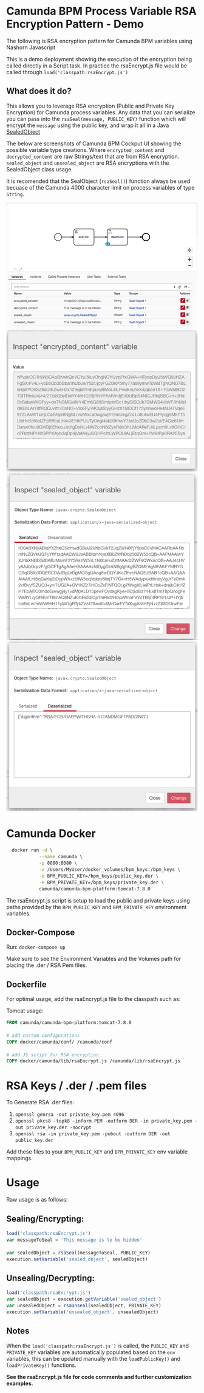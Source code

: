 # Camunda BPM Process Variable RSA Encryption Pattern - Demo

The following is RSA encryption pattern for Camunda BPM variables using Nashorn Javascript

This is a demo deployment showing the execution of the encryption being called directly in a Script task.  In practice the rsaEncrypt.js file would be called through `load('classpath:rsaEncrypt.js')`

## What does it do?

This allows you to leverage RSA encryption (Public and Private Key Encryption) for Camunda process variables.  Any data that you can serialize you can pass into the `rsaSeal(message, PUBLIC_KEY)` function which will encrypt the `message` using the public key, and wrap it all in a Java [SealedObject](https://docs.oracle.com/javase/8/docs/api/javax/crypto/SealedObject.html)

The below are screenshots of Camunda BPM Cockput UI showing the possible variable type creations. Where `encrypted_content` and `decrypted_content` are raw Strings/text that are from RSA encryption.  `sealed_object` and `unsealed_object` are RSA encryptions with the SealedObject class usage.

It is recomended that the SealObject (`rsaSeal()`) function always be used becuase of the Camunda 4000 character limit on process variables of type `String`.

![cockpit](./screenshots/Cockpit.png)
![rsa raw](./screenshots/rsa_raw_inspect.png)
![sealed object serial](./screenshots/rsa_sealedobject_inspect_1_serial.png)
![sealed object deserial](./screenshots/rsa_sealedobject_inspect_2_deserial.png)


# Camunda Docker

```bash
  docker run -d \
            --name camunda \
            -p 8080:8080 \
            -v /Users/MyUser/docker_volumes/bpm_keys:/bpm_keys \
            -e BPM_PUBLIC_KEY=/bpm_keys/public_key.der \
            -e BPM_PRIVATE_KEY=/bpm_keys/private_key.der \
            camunda/camunda-bpm-platform:tomcat-7.8.0
```

The rsaEncrypt.js script is setup to load the public and private keys using paths provided by the `BPM_PUBLIC_KEY` and `BPM_PRIVATE_KEY` environment variables.


## Docker-Compose

Run: `docker-compose up`

Make sure to see the Environment Variables and the Volumes path for placing the .der / RSA Pem files.


## Dockerfile

For optimal usage, add the rsaEncrypt.js file to the classpath such as:

Tomcat usage:

```dockerfile
FROM camunda/camunda-bpm-platform:tomcat-7.8.0

# add custom configurations
COPY docker/camunda/conf/ /camunda/conf

# add JS script for RSA encryption
COPY docker/camunda/lib/rsaEncrypt.js /camunda/lib/rsaEncrypt.js
```


# RSA Keys / .der / .pem files

To Generate RSA .der files:

1. `openssl genrsa -out private_key.pem 4096`
1. `openssl pkcs8 -topk8 -inform PEM -outform DER -in private_key.pem -out private_key.der -nocrypt`
1. `openssl rsa -in private_key.pem -pubout -outform DER -out public_key.der`

Add these files to your `BPM_PUBLIC_KEY` and `BPM_PRIVATE_KEY` env variable mappings.

# Usage

Raw usage is as follows:

## Sealing/Encrypting:

```javascript
load('classpath:rsaEncrypt.js')
var messageToSeal = 'This message is to be hidden'

var sealedObject = rsaSeal(messageToSeal, PUBLIC_KEY)
execution.setVariable('sealed_object', sealedObject)
```

## Unsealing/Decrypting:

```javascript
load('classpath:rsaEncrypt.js')
var sealedObject = execution.getVariable('sealed_object')
var unsealedObject = rsaUnseal(sealedObject, PRIVATE_KEY)
execution.setVariable('unsealed_object', unsealedObject)
```

## Notes

When the `load('classpath:rsaEncrypt.js')` is called, the `PUBLIC_KEY` and `PRIVATE_KEY` variables are automatically populated based on the `env` variables, this can be updated manually with the `loadPublicKey()` and `loadPrivateKey()` functions.

**See the rsaEncrypt.js file for code comments and further customization examples.**